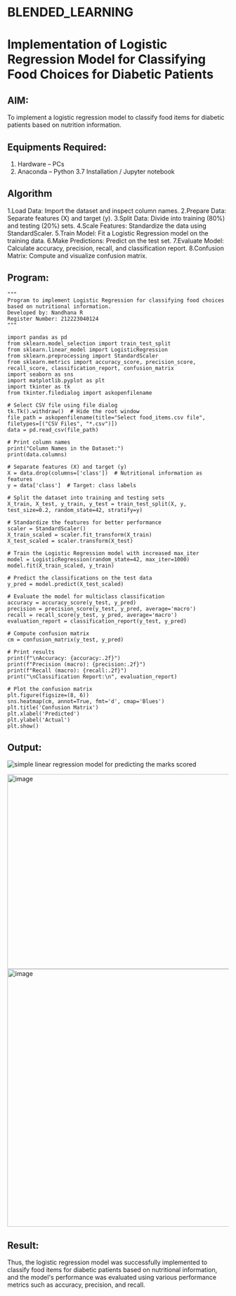 # BLENDED_LEARNING
# Implementation of Logistic Regression Model for Classifying Food Choices for Diabetic Patients

## AIM:
To implement a logistic regression model to classify food items for diabetic patients based on nutrition information.

## Equipments Required:
1. Hardware – PCs
2. Anaconda – Python 3.7 Installation / Jupyter notebook

## Algorithm

1.Load Data: Import the dataset and inspect column names. 
2.Prepare Data: Separate features (X) and target (y). 
3.Split Data: Divide into training (80%) and testing (20%) sets. 
4.Scale Features: Standardize the data using StandardScaler. 
5.Train Model: Fit a Logistic Regression model on the training data. 
6.Make Predictions: Predict on the test set. 
7.Evaluate Model: Calculate accuracy, precision, recall, and classification report. 
8.Confusion Matrix: Compute and visualize confusion matrix.

## Program:
```
"""
Program to implement Logistic Regression for classifying food choices based on nutritional information.
Developed by: Nandhana R
Register Number: 212223040124
"""

import pandas as pd
from sklearn.model_selection import train_test_split
from sklearn.linear_model import LogisticRegression
from sklearn.preprocessing import StandardScaler
from sklearn.metrics import accuracy_score, precision_score, recall_score, classification_report, confusion_matrix
import seaborn as sns
import matplotlib.pyplot as plt
import tkinter as tk
from tkinter.filedialog import askopenfilename

# Select CSV file using file dialog
tk.Tk().withdraw()  # Hide the root window
file_path = askopenfilename(title="Select food_items.csv file", filetypes=[("CSV Files", "*.csv")])
data = pd.read_csv(file_path)

# Print column names
print("Column Names in the Dataset:")
print(data.columns)

# Separate features (X) and target (y)
X = data.drop(columns=['class'])  # Nutritional information as features
y = data['class']  # Target: class labels

# Split the dataset into training and testing sets
X_train, X_test, y_train, y_test = train_test_split(X, y, test_size=0.2, random_state=42, stratify=y)

# Standardize the features for better performance
scaler = StandardScaler()
X_train_scaled = scaler.fit_transform(X_train)
X_test_scaled = scaler.transform(X_test)

# Train the Logistic Regression model with increased max_iter
model = LogisticRegression(random_state=42, max_iter=1000)
model.fit(X_train_scaled, y_train)

# Predict the classifications on the test data
y_pred = model.predict(X_test_scaled)

# Evaluate the model for multiclass classification
accuracy = accuracy_score(y_test, y_pred)
precision = precision_score(y_test, y_pred, average='macro')
recall = recall_score(y_test, y_pred, average='macro')
evaluation_report = classification_report(y_test, y_pred)

# Compute confusion matrix
cm = confusion_matrix(y_test, y_pred)

# Print results
print(f"\nAccuracy: {accuracy:.2f}")
print(f"Precision (macro): {precision:.2f}")
print(f"Recall (macro): {recall:.2f}")
print("\nClassification Report:\n", evaluation_report)

# Plot the confusion matrix
plt.figure(figsize=(8, 6))
sns.heatmap(cm, annot=True, fmt='d', cmap='Blues')
plt.title('Confusion Matrix')
plt.xlabel('Predicted')
plt.ylabel('Actual')
plt.show()

```

## Output:
![simple linear regression model for predicting the marks scored](sam.png)

<img width="704" height="442" alt="image" src="https://github.com/user-attachments/assets/42bdef6f-bbf0-4676-a8c7-39d7a8257762" />

<img width="720" height="585" alt="image" src="https://github.com/user-attachments/assets/0a931c83-b53c-45a6-acfd-936a19353ac8" />




## Result:
Thus, the logistic regression model was successfully implemented to classify food items for diabetic patients based on nutritional information, and the model's performance was evaluated using various performance metrics such as accuracy, precision, and recall.
